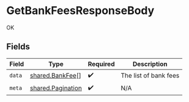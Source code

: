 # GetBankFeesResponseBody

OK


## Fields

| Field                                                         | Type                                                          | Required                                                      | Description                                                   |
| ------------------------------------------------------------- | ------------------------------------------------------------- | ------------------------------------------------------------- | ------------------------------------------------------------- |
| `data`                                                        | [shared.BankFee](../../../sdk/models/shared/bankfee.md)[]     | :heavy_check_mark:                                            | The list of bank fees                                         |
| `meta`                                                        | [shared.Pagination](../../../sdk/models/shared/pagination.md) | :heavy_check_mark:                                            | N/A                                                           |